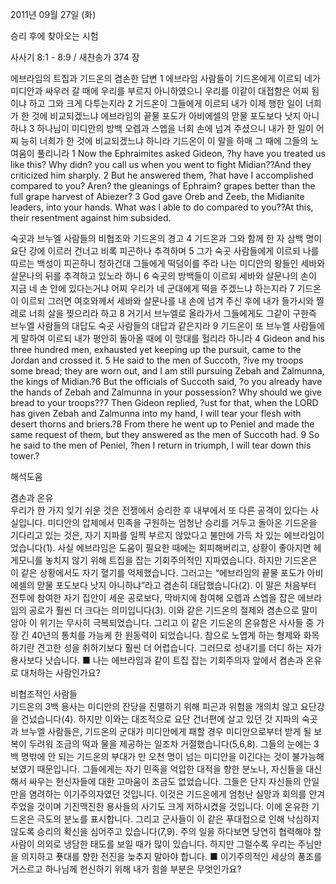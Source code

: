 2011년 09월 27일 (화)

승리 후에 찾아오는 시험



사사기 8:1 - 8:9 / 새찬송가 374 장


에브라임의 트집과 기드온의 겸손한 답변
1 에브라임 사람들이 기드온에게 이르되 네가 미디안과 싸우러 갈 때에 우리를 부르지 아니하였으니 우리를 이같이 대접함은 어찌 됨이냐 하고 그와 크게 다투는지라 2 기드온이 그들에게 이르되 내가 이제 행한 일이 너희가 한 것에 비교되겠느냐 에브라임의 끝물 포도가 아비에셀의 맏물 포도보다 낫지 아니하냐 3 하나님이 미디안의 방백 오렙과 스엡을 너희 손에 넘겨 주셨으니 내가 한 일이 어찌 능히 너희가 한 것에 비교되겠느냐 하니라 기드온이 이 말을 하매 그 때에 그들의 노여움이 풀리니라
1 Now the Ephraimites asked Gideon, ?hy have you treated us like this? Why didn? you call us when you went to fight Midian??And they criticized him sharply. 2 But he answered them, ?hat have I accomplished compared to you? Aren? the gleanings of Ephraim? grapes better than the full grape harvest of Abiezer? 3 God gave Oreb and Zeeb, the Midianite leaders, into your hands. What was I able to do compared to you??At this, their resentment against him subsided.

숙곳과 브누엘 사람들의 비협조와 기드온의 경고
4 기드온과 그와 함께 한 자 삼백 명이 요단 강에 이르러 건너고 비록 피곤하나 추격하며 5 그가 숙곳 사람들에게 이르되 나를 따르는 백성이 피곤하니 청하건대 그들에게 떡덩이를 주라 나는 미디안의 왕들인 세바와 살문나의 뒤를 추격하고 있노라 하니 6 숙곳의 방백들이 이르되 세바와 살문나의 손이 지금 네 손 안에 있다는거냐 어찌 우리가 네 군대에게 떡을 주겠느냐 하는지라 7 기드온이 이르되 그러면 여호와께서 세바와 살문나를 내 손에 넘겨 주신 후에 내가 들가시와 찔레로 너희 살을 찢으리라 하고 8 거기서 브누엘로 올라가서 그들에게도 그같이 구한즉 브누엘 사람들의 대답도 숙곳 사람들의 대답과 같은지라 9 기드온이 또 브누엘 사람들에게 말하여 이르되 내가 평안히 돌아올 때에 이 망대를 헐리라 하니라
4 Gideon and his three hundred men, exhausted yet keeping up the pursuit, came to the Jordan and crossed it. 5 He said to the men of Succoth, ?ive my troops some bread; they are worn out, and I am still pursuing Zebah and Zalmunna, the kings of Midian.?6 But the officials of Succoth said, ?o you already have the hands of Zebah and Zalmunna in your possession? Why should we give bread to your troops??7 Then Gideon replied, ?ust for that, when the LORD has given Zebah and Zalmunna into my hand, I will tear your flesh with desert thorns and briers.?8 From there he went up to Peniel and made the same request of them, but they answered as the men of Succoth had. 9 So he said to the men of Peniel, ?hen I return in triumph, I will tear down this tower.?

해석도움





겸손과 온유  
우리가 한 가지 잊기 쉬운 것은 전쟁에서 승리한 후 내부에서 또 다른 공격이 있다는 사실입니다. 미디안의 압제에서 민족을 구원하는 엄청난 승리를 거두고 돌아온 기드온을 기다리고 있는 것은, 자기 지파를 일찍 부르지 않았다고 불만에 가득 차 있는 에브라임이었습니다(1). 사실 에브라임은 도움이 필요한 때에는 회피해버리고, 상황이 좋아지면 헤게모니를 놓치지 않기 위해 트집을 잡는 기회주의적인 지파였습니다. 하지만 기드온은 이 같은 상황에서도 자기 혈기를 억제했습니다. 그러고는 “에브라임의 끝물 포도가 아비에셀의 맏물 포도보다 낫지 아니하냐”라고 겸손히 대답했습니다(2). 이 말은 처음부터 전투에 참여한 자기 집안이 세운 공로보다, 막바지에 참여해 오렙과 스엡을 잡은 에브라임의 공로가 훨씬 더 크다는 의미입니다(3). 이와 같은 기드온의 절제와 겸손으로 말미암아 이 위기는 무사히 극복되었습니다. 그리고 이 같은 기드온의 온유함은 사사들 중 가장 긴 40년의 통치를 가능케 한 원동력이 되었습니다. 참으로 노엽게 하는 형제와 화목하기란 견고한 성을 취하기보다 훨씬 더 어렵습니다. 그러므로 성내기를 더디 하는 자가 용사보다 낫습니다.
■ 나는 에브라임과 같이 트집 잡는 기회주의자 앞에서 겸손과 온유로 대처하는 사람인가요?

비협조적인 사람들  
기드온의 3백 용사는 미디안의 잔당을 진멸하기 위해 피곤과 위험을 개의치 않고 요단강을 건넜습니다(4). 하지만 이와는 대조적으로 요단 건너편에 살고 있던 갓 지파의 숙곳과 브누엘 사람들은, 기드온의 군대가 미디안에게 패할 경우 미디안으로부터 받게 될 보복이 두려워 조금의 떡과 물을 제공하는 일조차 거절했습니다(5,6,8). 그들의 눈에는 3백 명밖에 안 되는 기드온의 부대가 만 오천 명이 넘는 미디안을 이긴다는 것이 불가능해 보였기 때문입니다. 그들에게는 자기 민족을 억압한 대적을 향한 분노나, 자신들을 대신해서 싸우는 헌신자들에 대한 고마움이 조금도 없었습니다. 그들은 단지 자신들의 안일만을 염려하는 이기주의자였던 것입니다. 이것은 기드온에게 엄청난 실망과 회의를 안겨주었을 것이며 기진맥진한 용사들의 사기도 크게 저하시켰을 것입니다. 이에 온유한 기드온은 극도의 분노를 표시합니다. 그리고 군사들이 이 같은 푸대접으로 인해 낙심하지 않도록 승리의 확신을 심어주고 있습니다(7,9). 주의 일을 하다보면 당연히 협력해야 할 사람이 의외로 냉담한 태도를 보일 때가 많이 있습니다. 하지만 그럴수록 우리는 주님만을 의지하고 푯대를 향한 전진을 늦추지 말아야 합니다.
■ 이기주의적인 세상의 풍조를 거스르고 하나님께 헌신하기 위해 내가 힘쓸 부분은 무엇인가요?
